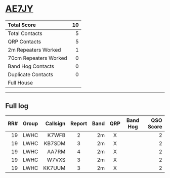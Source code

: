 # [AE7JY](https://www.qrz.com/db/AE7JY)

| Total Score           |   10 |
|:----------------------|-----:|
| Total Contacts        |    5 |
| QRP Contacts          |    5 |
| 2m Repeaters Worked   |    1 |
| 70cm Repeaters Worked |    0 |
| Band Hog Contacts     |    0 |
| Duplicate Contacts    |    0 |
| Full House            |      |

---

## Full log

|   RR# | Group   |   Callsign |  Report  |   Band |  QRP  |  Band Hog  |   QSO Score |
|------:|:--------|-----------:|:--------:|-------:|:-----:|:----------:|------------:|
|    19 | LWHC    |      K7WFB |    2     |     2m |   X   |            |           2 |
|    19 | LWHC    |     KB7SDM |    3     |     2m |   X   |            |           2 |
|    19 | LWHC    |      AA7RM |    4     |     2m |   X   |            |           2 |
|    19 | LWHC    |      W7VXS |    3     |     2m |   X   |            |           2 |
|    19 | LWHC    |     KK7UUM |    3     |     2m |   X   |            |           2 |